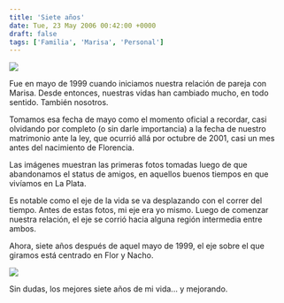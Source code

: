 ```yaml
---
title: 'Siete años'
date: Tue, 23 May 2006 00:42:00 +0000
draft: false
tags: ['Familia', 'Marisa', 'Personal']
---
```


[![](http://photos1.blogger.com/blogger/4304/163/320/primeraMyM.jpg)](http://photos1.blogger.com/blogger/4304/163/1600/primeraMyM.jpg)

Fue en mayo de 1999 cuando iniciamos nuestra relación de pareja con Marisa. 
Desde entonces, nuestras vidas han cambiado mucho, en todo sentido. También nosotros.

Tomamos esa fecha de mayo como el momento oficial a recordar, casi olvidando por 
completo (o sin darle importancia) a la fecha de nuestro matrimonio ante la ley, 
que ocurrió allá por octubre de 2001, casi un mes antes del nacimiento de Florencia. 

Las imágenes muestran las primeras fotos tomadas luego de que abandonamos el 
status de amigos, en aquellos buenos tiempos en que vivíamos en La Plata. 

Es notable como el eje de la vida se va desplazando con el correr del tiempo. 
Antes de estas fotos, mi eje era yo mismo. Luego de comenzar nuestra relación, 
el eje se corrió hacia alguna región intermedia entre ambos. 

Ahora, siete años después de aquel mayo de 1999, el eje sobre el que giramos 
está centrado en Flor y Nacho. 

[![](http://photos1.blogger.com/blogger/4304/163/320/primeras-flor.0.jpg)](http://photos1.blogger.com/blogger/4304/163/1600/primeras-flor.0.jpg)

Sin dudas, los mejores siete años de mi vida... y mejorando.
